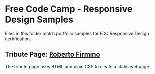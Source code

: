 # Free Code Camp - Responsive Design Samples

Files in this folder match portfolio samples for FCC Responsive Design certification.

## Tribute Page: [Roberto Firmino](https://eparkington.github.io/fcc-responsive-design/tribute.html)

The tribute page uses HTML and plain CSS to create a static webpage.
